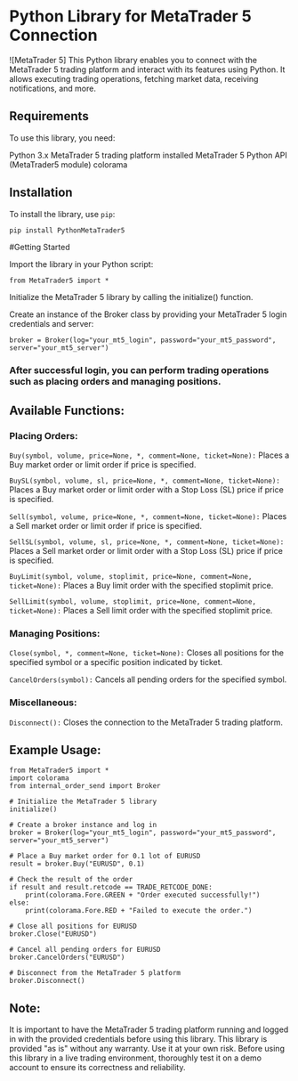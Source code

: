 # Python Library for MetaTrader 5 Connection

![MetaTrader 5]
This Python library enables you to connect with the MetaTrader 5 trading platform and interact with its features using Python. It allows executing trading operations, fetching market data, receiving notifications, and more.

## Requirements

To use this library, you need:

Python 3.x
MetaTrader 5 trading platform installed
MetaTrader 5 Python API (MetaTrader5 module)
colorama

## Installation

To install the library, use `pip`:

```bash
pip install PythonMetaTrader5
```
#Getting Started

Import the library in your Python script:

``from MetaTrader5 import *
``

Initialize the MetaTrader 5 library by calling the initialize() function.

Create an instance of the Broker class by providing your MetaTrader 5 login credentials and server:

```
broker = Broker(log="your_mt5_login", password="your_mt5_password", server="your_mt5_server")
```
### After successful login, you can perform trading operations such as placing orders and managing positions.


## Available Functions:
### Placing Orders:

``Buy(symbol, volume, price=None, *, comment=None, ticket=None):`` Places a Buy market order or limit order if price is specified.

``BuySL(symbol, volume, sl, price=None, *, comment=None, ticket=None):`` Places a Buy market order or limit order with a Stop Loss (SL) price if price is specified.

``Sell(symbol, volume, price=None, *, comment=None, ticket=None):`` Places a Sell market order or limit order if price is specified.

``SellSL(symbol, volume, sl, price=None, *, comment=None, ticket=None):`` Places a Sell market order or limit order with a Stop Loss (SL) price if price is specified.

``BuyLimit(symbol, volume, stoplimit, price=None, comment=None, ticket=None):`` Places a Buy limit order with the specified stoplimit price.

``SellLimit(symbol, volume, stoplimit, price=None, comment=None, ticket=None):`` Places a Sell limit order with the specified stoplimit price.


### Managing Positions:
``Close(symbol, *, comment=None, ticket=None):`` Closes all positions for the specified symbol or a specific position indicated by ticket.

``CancelOrders(symbol):`` Cancels all pending orders for the specified symbol.


### Miscellaneous:
``Disconnect():`` Closes the connection to the MetaTrader 5 trading platform.


## Example Usage:
```
from MetaTrader5 import *
import colorama
from internal_order_send import Broker

# Initialize the MetaTrader 5 library
initialize()

# Create a broker instance and log in
broker = Broker(log="your_mt5_login", password="your_mt5_password", server="your_mt5_server")

# Place a Buy market order for 0.1 lot of EURUSD
result = broker.Buy("EURUSD", 0.1)

# Check the result of the order
if result and result.retcode == TRADE_RETCODE_DONE:
    print(colorama.Fore.GREEN + "Order executed successfully!")
else:
    print(colorama.Fore.RED + "Failed to execute the order.")

# Close all positions for EURUSD
broker.Close("EURUSD")

# Cancel all pending orders for EURUSD
broker.CancelOrders("EURUSD")

# Disconnect from the MetaTrader 5 platform
broker.Disconnect()
```


## Note:
It is important to have the MetaTrader 5 trading platform running and logged in with the provided credentials before using this library.
This library is provided "as is" without any warranty. Use it at your own risk.
Before using this library in a live trading environment, thoroughly test it on a demo account to ensure its correctness and reliability.
